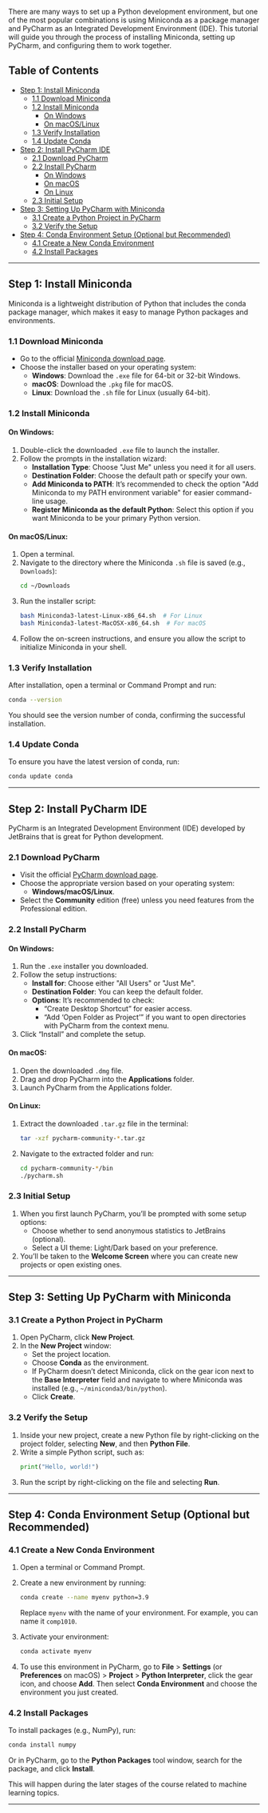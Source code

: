There are many ways to set up a Python development environment, but one of the most popular combinations is using Miniconda as a package manager and PyCharm as an Integrated Development Environment (IDE). This tutorial will guide you through the process of installing Miniconda, setting up PyCharm, and configuring them to work together.

## Table of Contents
- [Step 1: Install Miniconda](#step-1-install-miniconda)
  - [1.1 Download Miniconda](#11-download-miniconda)
  - [1.2 Install Miniconda](#12-install-miniconda)
    - [On Windows](#on-windows)
    - [On macOS/Linux](#on-macoslinux)
  - [1.3 Verify Installation](#13-verify-installation)
  - [1.4 Update Conda](#14-update-conda)
- [Step 2: Install PyCharm IDE](#step-2-install-pycharm-ide)
    - [2.1 Download PyCharm](#21-download-pycharm)
    - [2.2 Install PyCharm](#22-install-pycharm)
        - [On Windows](#on-windows-1)
        - [On macOS](#on-macos)
        - [On Linux](#on-linux)
    - [2.3 Initial Setup](#23-initial-setup)
- [Step 3: Setting Up PyCharm with Miniconda](#step-3-setting-up-pycharm-with-miniconda)
    - [3.1 Create a Python Project in PyCharm](#31-create-a-python-project-in-pycharm)
    - [3.2 Verify the Setup](#32-verify-the-setup)
- [Step 4: Conda Environment Setup (Optional but Recommended)](#step-4-conda-environment-setup-optional-but-recommended)
    - [4.1 Create a New Conda Environment](#41-create-a-new-conda-environment)
    - [4.2 Install Packages](#42-install-packages)


---

## Step 1: Install Miniconda

Miniconda is a lightweight distribution of Python that includes the conda package manager, which makes it easy to manage Python packages and environments.

### 1.1 Download Miniconda

- Go to the official [Miniconda download page](https://docs.conda.io/en/latest/miniconda.html).
- Choose the installer based on your operating system:
  - **Windows**: Download the `.exe` file for 64-bit or 32-bit Windows.
  - **macOS**: Download the `.pkg` file for macOS.
  - **Linux**: Download the `.sh` file for Linux (usually 64-bit).

### 1.2 Install Miniconda

#### On Windows:
1. Double-click the downloaded `.exe` file to launch the installer.
2. Follow the prompts in the installation wizard:
   - **Installation Type**: Choose "Just Me" unless you need it for all users.
   - **Destination Folder**: Choose the default path or specify your own.
   - **Add Miniconda to PATH**: It’s recommended to check the option "Add Miniconda to my PATH environment variable" for easier command-line usage.
   - **Register Miniconda as the default Python**: Select this option if you want Miniconda to be your primary Python version.

#### On macOS/Linux:
1. Open a terminal.
2. Navigate to the directory where the Miniconda `.sh` file is saved (e.g., `Downloads`):
   ```bash
   cd ~/Downloads
   ```
3. Run the installer script:
   ```bash
   bash Miniconda3-latest-Linux-x86_64.sh  # For Linux
   bash Miniconda3-latest-MacOSX-x86_64.sh  # For macOS
   ```
4. Follow the on-screen instructions, and ensure you allow the script to initialize Miniconda in your shell.

### 1.3 Verify Installation

After installation, open a terminal or Command Prompt and run:
```bash
conda --version
```
You should see the version number of conda, confirming the successful installation.

### 1.4 Update Conda

To ensure you have the latest version of conda, run:
```bash
conda update conda
```

---

## Step 2: Install PyCharm IDE

PyCharm is an Integrated Development Environment (IDE) developed by JetBrains that is great for Python development.

### 2.1 Download PyCharm

- Visit the official [PyCharm download page](https://www.jetbrains.com/pycharm/download/).
- Choose the appropriate version based on your operating system:
  - **Windows/macOS/Linux**.
- Select the **Community** edition (free) unless you need features from the Professional edition.

### 2.2 Install PyCharm

#### On Windows:
1. Run the `.exe` installer you downloaded.
2. Follow the setup instructions:
   - **Install for**: Choose either "All Users" or "Just Me".
   - **Destination Folder**: You can keep the default folder.
   - **Options**: It’s recommended to check:
     - “Create Desktop Shortcut” for easier access.
     - “Add ‘Open Folder as Project’” if you want to open directories with PyCharm from the context menu.
3. Click “Install” and complete the setup.

#### On macOS:
1. Open the downloaded `.dmg` file.
2. Drag and drop PyCharm into the **Applications** folder.
3. Launch PyCharm from the Applications folder.

#### On Linux:
1. Extract the downloaded `.tar.gz` file in the terminal:
   ```bash
   tar -xzf pycharm-community-*.tar.gz
   ```
2. Navigate to the extracted folder and run:
   ```bash
   cd pycharm-community-*/bin
   ./pycharm.sh
   ```

### 2.3 Initial Setup

1. When you first launch PyCharm, you’ll be prompted with some setup options:
   - Choose whether to send anonymous statistics to JetBrains (optional).
   - Select a UI theme: Light/Dark based on your preference.
2. You’ll be taken to the **Welcome Screen** where you can create new projects or open existing ones.

---

## Step 3: Setting Up PyCharm with Miniconda

### 3.1 Create a Python Project in PyCharm

1. Open PyCharm, click **New Project**.
2. In the **New Project** window:
   - Set the project location.
   - Choose **Conda** as the environment.
   - If PyCharm doesn’t detect Miniconda, click on the gear icon next to the **Base Interpreter** field and navigate to where Miniconda was installed (e.g., `~/miniconda3/bin/python`).
   - Click **Create**.

### 3.2 Verify the Setup

1. Inside your new project, create a new Python file by right-clicking on the project folder, selecting **New**, and then **Python File**.
2. Write a simple Python script, such as:
   ```python
   print("Hello, world!")
   ```
3. Run the script by right-clicking on the file and selecting **Run**.

---

## Step 4: Conda Environment Setup (Optional but Recommended)

### 4.1 Create a New Conda Environment

1. Open a terminal or Command Prompt.
2. Create a new environment by running:
   ```bash
   conda create --name myenv python=3.9
   ```
   Replace `myenv` with the name of your environment. For example, you can name it `comp1010`.

3. Activate your environment:
   ```bash
   conda activate myenv
   ```

4. To use this environment in PyCharm, go to **File** > **Settings** (or **Preferences** on macOS) > **Project** > **Python Interpreter**, click the gear icon, and choose **Add**. Then select **Conda Environment** and choose the environment you just created.

### 4.2 Install Packages

To install packages (e.g., NumPy), run:
```bash
conda install numpy
```
Or in PyCharm, go to the **Python Packages** tool window, search for the package, and click **Install**.

This will happen during the later stages of the course related to machine learning topics.

---